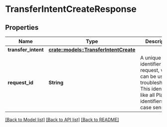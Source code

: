 # TransferIntentCreateResponse

## Properties

Name | Type | Description | Notes
------------ | ------------- | ------------- | -------------
**transfer_intent** | [**crate::models::TransferIntentCreate**](TransferIntentCreate.md) |  | 
**request_id** | **String** | A unique identifier for the request, which can be used for troubleshooting. This identifier, like all Plaid identifiers, is case sensitive. | 

[[Back to Model list]](../README.md#documentation-for-models) [[Back to API list]](../README.md#documentation-for-api-endpoints) [[Back to README]](../README.md)


